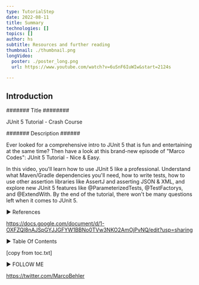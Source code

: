 ```yaml
---
type: TutorialStep
date: 2022-08-11
title: Summary
technologies: []
topics: []
author: hs
subtitle: Resources and further reading
thumbnail: ./thumbnail.png
longVideo:
  poster: ./poster_long.png
  url: https://www.youtube.com/watch?v=6uSnF6IuWIw&start=2124s

---
```


## Introduction

####### Title ########

JUnit 5 Tutorial - Crash Course

####### Description ######

Ever looked for a comprehensive intro to JUnit 5 that is fun and entertaining at the same time? Then have a look at this brand-new episode of "Marco Codes": JUnit 5 Tutorial - Nice & Easy.

In this video, you'll learn how to use JUnit 5 like a professional. Understand what Maven/Gradle dependencies you'll need, how to write tests, how to use other assertion libraries like AssertJ and asserting JSON & XML, and explore new JUnit 5 features like @ParameterizedTests, @TestFactorys, and @ExtendWith. By the end of the tutorial, there won't be many questions left when it comes to JUnit 5.


► References

https://docs.google.com/document/d/1-OXFZQl8nAJSpGYJJGFYW1BBNo0TVw3NKO2AmOjPvNQ/edit?usp=sharing

► Table Of Contents

[copy from toc.txt]

► FOLLOW ME

https://twitter.com/MarcoBehler

